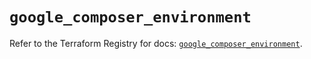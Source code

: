 # `google_composer_environment`

Refer to the Terraform Registry for docs: [`google_composer_environment`](https://registry.terraform.io/providers/hashicorp/google-beta/6.8.0/docs/resources/google_composer_environment).
